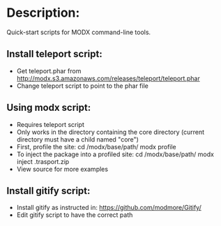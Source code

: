Description:
============

Quick-start scripts for MODX command-line tools. 


## Install teleport script:

* Get teleport.phar from http://modx.s3.amazonaws.com/releases/teleport/teleport.phar
* Change teleport script to point to the phar file

## Using modx script:

* Requires teleport script
* Only works in the directory containing the core directory (current directory must have a child named "core")
* First, profile the site:
   cd /modx/base/path/
   modx profile
* To inject the package into a profiled site:
   cd /modx/base/path/
   modx inject <package>.trasport.zip
* View source for more examples   

## Install gitify script:

* Install gitify as instructed in: https://github.com/modmore/Gitify/
* Edit gitify script to have the correct path

